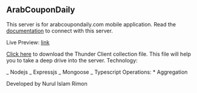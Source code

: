 ## ArabCouponDaily

This server is for arabcoupondaily.com mobile application.
Read the [documentation](https://docs.google.com/document/d/1yLlbhDgCazG740dTKCfDG8o3a-C0qKY1PP6AauoLmFo/edit?usp=sharing) to connect with this server.

Live Preview: [link](https://arabcoupon-mobile-app-server.vercel.app/)

[Click here](https://github.com/nurulislamrimon/arabcoupondaily-mobile-app-server/blob/main/thunder-collection_ACD%20Mobile.json) to download the Thunder Client collection file. This file will help you to take a deep drive into the server. 
Technology:

_ Nodejs
_ Expressjs
_ Mongoose
_ Typescript
Operations: \* Aggregation

Developed by Nurul Islam Rimon
